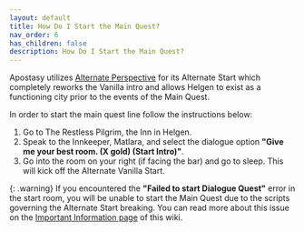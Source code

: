 ```yaml
---
layout: default
title: How Do I Start the Main Quest?
nav_order: 6
has_children: false
description: How Do I Start the Main Quest?
---
```


Apostasy utilizes <a href="https://www.nexusmods.com/skyrimspecialedition/mods/50307" target="_blank" rel="noopener noreferrer">Alternate Perspective</a> for its Alternate Start which completely reworks the Vanilla intro and allows Helgen to exist as a functioning city prior to the events of the Main Quest.  

In order to start the main quest line follow the instructions below:  

 1. Go to The Restless Pilgrim, the Inn in Helgen.
 2. Speak to the Innkeeper, Matlara, and select the dialogue option **"Give me your best room. (X gold) (Start Intro)"**.
 3. Go into the room on your right (if facing the bar) and go to sleep. This will kick off the Alternate Vanilla Start.

{: .warning}
If you encountered the **"Failed to start Dialogue Quest"** error in the start room, you will be unable to start the Main Quest due to the scripts governing the Alternate Start breaking. You can read more about this issue on the <a href="/01Help/Important%20Information/#save-advice" target="_blank" rel="noopener noreferrer">Important Information page</a> of this wiki.
